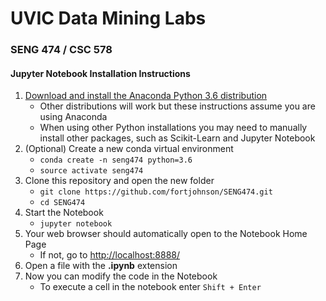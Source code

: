 # UVIC Data Mining Labs
### SENG 474 / CSC 578

#### Jupyter Notebook Installation Instructions
1. [Download and install the Anaconda Python 3.6 distribution](https://www.anaconda.com/download/)
    * Other distributions will work but these instructions assume you are using Anaconda
    * When using other Python installations you may need to manually install other packages, such as Scikit-Learn and Jupyter Notebook
2. (Optional) Create a new conda virtual environment
    * `conda create -n seng474 python=3.6`
    * `source activate seng474`
3. Clone this repository and open the new folder
    * `git clone https://github.com/fortjohnson/SENG474.git`
    * `cd SENG474`
4. Start the Notebook
    * `jupyter notebook`
5. Your web browser should automatically open to the Notebook Home Page 
    * If not, go to [http://localhost:8888/](http://localhost:8888/)
6. Open a file with the __.ipynb__ extension
7. Now you can modify the code in the Notebook
    * To execute a cell in the notebook enter `Shift + Enter`